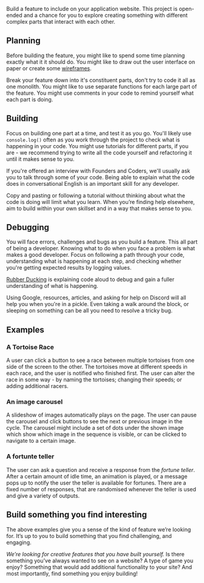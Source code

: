 Build a feature to include on your application website. This project is open-ended and a chance for you to explore creating something with different complex parts that interact with each other.

## Planning

Before building the feature, you might like to spend some time planning exactly what it it should do. You might like to draw out the user interface on paper or create some [wireframes](https://balsamiq.com/learn/articles/what-are-wireframes/).

Break your feature down into it's constituent parts, don't try to code it all as one monolith. You might like to use separate functions for each large part of the feature. You might use comments in your code to remind yourself what each part is doing.

## Building

Focus on building one part at a time, and test it as you go. You'll likely use `console.log()` often as you work through the project to check what is happening in your code. You might use tutorials for different parts, if you are - we recommend trying to write all the code yourself and refactoring it until it makes sense to you.

If you're offered an interview with Founders and Coders, we'll usually ask you to talk through some of your code. Being able to explain what the code does in conversational English is an important skill for any developer.

Copy and pasting or following a tutorial without thinking about what the code is doing will limit what you learn. When you’re finding help elsewhere, aim to build within your own skillset and in a way that makes sense to you.

## Debugging

You will face errors, challenges and bugs as you build a feature. This all part of being a developer. Knowing what to do when you face a problem is what makes a good developer. Focus on following a path through your code, understanding what is happening at each step, and checking whether you're getting expected results by logging values.

[Rubber Ducking](https://en.wikipedia.org/wiki/Rubber_duck_debugging) is explaining code aloud to debug and gain a fuller understanding of what is happening.

Using Google, resources, articles, and asking for help on Discord will all help you when you're in a pickle. Even taking a walk around the block, or sleeping on something can be all you need to resolve a tricky bug.

## Examples

### A Tortoise Race

A user can click a button to see a race between multiple tortoises from one side of the screen to the other. The tortoises move at different speeds in each race, and the user is notified who finished first. The user can alter the race in some way - by naming the tortoises; changing their speeds; or adding additional racers.

### An image carousel

A slideshow of images automatically plays on the page. The user can pause the carousel and click buttons to see the next or previous image in the cycle. The carousel might include a set of dots under the shown image which show which image in the sequence is visible, or can be clicked to navigate to a certain image.

### A fortunte teller

The user can ask a question and receive a response from the _fortune teller_. After a certain amount of idle time, an animation is played, or a message pops up to notify the user the teller is available for fortunes. There are a fixed number of responses, that are randomised whenever the teller is used and give a variety of outputs.

## Build something you find interesting

The above examples give you a sense of the kind of feature we’re looking for. It’s up to you to build something that you find challenging, and engaging.

_We’re looking for creative features that you have built yourself._ Is there something you’ve always wanted to see on a website? A type of game you enjoy? Something that would add additional functionality to your site? And most importantly, find something you enjoy building!
